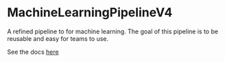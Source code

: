 # MachineLearningPipelineV4
A refined pipeline to for machine learning. The goal of this pipeline is to be reusable and easy for teams to use.

See the docs [here](http://aaron777collins.github.io/MachineLearningPipelineV4)
